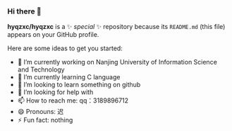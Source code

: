 ### Hi there 👋

**hyqzxc/hyqzxc** is a ✨ _special_ ✨ repository because its `README.md` (this file) appears on your GitHub profile.

Here are some ideas to get you started:

- 🔭 I’m currently working on Nanjing University of Information Science and Technology
- 🌱 I’m currently learning C language
- 👯 I’m looking to learn something on github
- 🤔 I’m looking for help with 
- 📫 How to reach me: qq：3189896712
- 😄 Pronouns: 迟
- ⚡ Fun fact: nothing
